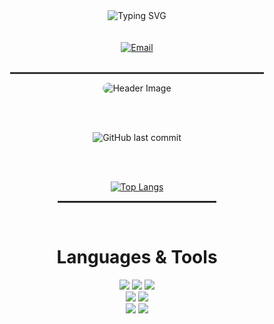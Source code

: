 <div align="center">

<!-- 텍스트 -->
<img src="https://readme-typing-svg.herokuapp.com?font=Bitter&weight=600&size=30&duration=3000&pause=1000&color=FFFFFF&center=true&vCenter=true&multiline=true&random=false&width=800&height=150&lines=Welcome+to+my+Github+space;If+you+are+interested+in+knowing+more+about+me;I+have+a+portfolio+check+my+proilfe" alt="Typing SVG">

<br>
<br>
<br>

<!-- 이메일 배지 -->
<a href="mailto:opeak123@hanmail.net">
<img src="https://img.shields.io/badge/Email-opeak123@hanmail.net-%23D14836?style=for-the-badge&logo=gmail&logoColor=white" alt="Email">
</a>

<br>
<br>

<hr style="width:80%; border:1px solid #333; background-color:#333;">

<!--Header 이미지-->
<img src="https://images.unsplash.com/photo-1625805866449-3589fe3f71a3?w=500&auto=format&fit=crop&q=60&ixlib=rb-4.0.3&ixid=M3wxMjA3fDB8MHxzZWFyY2h8MjR8fCVFQiVCOSU8NCVFQiU9NCU9NCVFQyU9OCVBNCUyMCVFQSVCMiU8QyVFQyU9RSU8NHxlbnwwfHwwfHx8MA%3D%3D" alt="Header Image" style="border-radius: 15px;">

<br><br>

<!--마지막 커밋-->
<img src="https://img.shields.io/github/last-commit/opeak123/opeak123?label=Last%20Commit&style=flat-square&logo=github" alt="GitHub last commit">

<br><br>

<!-- 언어 순위-->
<a href="https://github.com/anuraghazra/github-readme-stats">
<img src="https://github-readme-stats.vercel.app/api/top-langs/?username=opeak123&layout=compact&custom_title=My&nbsp;Language&nbsp;&bg_color=30,fc5c7d,6a82fb&title_color=fff&text_color=fff" alt="Top Langs">
</a>

<br>

<hr style="width:50%; border:1px solid #333;">

<br>

<h1> Languages & Tools </h1>

<!-- 뱃지 -->
<div> 
<img src="https://img.shields.io/badge/C-00599C?style=for-the-badge&logo=C&logoColor=white">
<img src="https://img.shields.io/badge/c++-00599C?style=for-the-badge&logo=c%2B%2B&logoColor=white">
<img src="https://img.shields.io/badge/C%20Sharp-239120?style=for-the-badge&logo=CSharp&logoColor=white">
<br>

<img src="https://img.shields.io/badge/github-181717?style=for-the-badge&logo=github&logoColor=white">
<img src="https://img.shields.io/badge/unity-000000?style=for-the-badge&logo=unity&logoColor=white">
<br>

<img src="https://img.shields.io/badge/squeak-5BA1F1?style=for-the-badge&logo=squeak&logoColor=white">
<img src="https://img.shields.io/badge/smalltalk-596706?style=for-the-badge&logo=squeak&logoColor=white">
</div>

<br>

</div>
